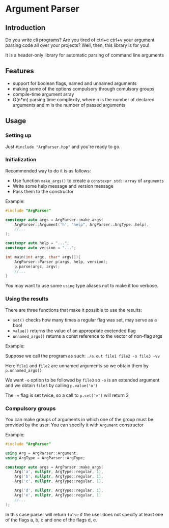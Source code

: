 # Argument Parser
## Introduction
Do you write cli programs? Are you tired of ctrl+c ctrl+v your argument parsing code all over your projects? Well, then, this library is for you!

It is a header-only library for automatic parsing of command line arguments

## Features
- support for boolean flags, named and unnamed arguments
- making some of the options compulsory through comulsory groups
- compile-time argument array
- O(n*m) parsing time complexity, where n is the number of declared arguments and m is the number of passed arguments

## Usage
### Setting up
Just `#include "ArgParser.hpp"` and you're ready to go.

### Initialization
Recommended way to do it is as follows:
- Use function `make_args()` to create a `constexpr std::array` of `arguments`
- Write some help message and version message
- Pass them to the constructor

Example:
```c++
#include "ArgParser"

constexpr auto args = ArgParser::make_args(
    ArgParser::Argument('h', "help", ArgParser::ArgType::help),
    //...
);

constexpr auto help = "...";
constexpr auto version = "...";

int main(int argc, char* argv[]){
    ArgParser::Parser p(args, help, version);
    p.parse(argc, argv);
    //...
}
```
You may want to use some `using` type aliases not to make it too verbose.

### Using the results
There are three functions that make it possible to use the results:
- `set()` checks how many times a regular flag was set, may serve as a bool
- `value()` returns the value of an appropriate exetended flag
- `unnamed_args()` returns a const reference to the vector of non-flag args

Example:

Suppose we call the program as such: `./a.out file1 file2 -o file3 -vv`

Here `file1` and `file2` are unnamed arguments so we obtain them by `p.unnamed_args()`

We want `-o` option to be followed by `file3` so `-o` is an extended argument and we obtain `file3` by calling `p.value('o')`

The `-v` flag is set twice, so a call to `p.set('v')` will return 2

### Compulsory groups
You can make groups of arguments in which one of the group must be provided by the user. You can specify it with `Argument` constructor

Example:
```c++
#include "ArgParser"

using Arg = ArgParser::Argument;
using ArgType = ArgParser::ArgType;

constexpr auto args = ArgParser::make_args(
    Arg('a', nullptr, ArgType::regular, 1),
    Arg('b', nullptr, ArgType::regular, 1),
    Arg('c', nullptr, ArgType::regular, 1),

    Arg('d', nullptr, ArgType::regular, 1),
    Arg('e', nullptr, ArgType::regular, 1)
    //...
);
```
In this case parser will return `false` if the user does not specify at least one of the flags a, b, c and one of the flags d, e.
